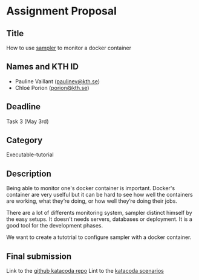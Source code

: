 # Assignment Proposal

## Title
How to use [sampler](https://sampler.dev/) to monitor a docker container

## Names and KTH ID
- Pauline Vaillant (paulinev@kth.se)
- Chloé Porion (porion@kth.se)

## Deadline
Task 3 (May 3rd)

## Category
Executable-tutorial
## Description


Being able to monitor one's docker container is important. Docker's container are very uselful but it can be hard to see how well the containers are working, what they’re doing, or how well they’re doing their jobs.

There are a lot of differents monitoring system, sampler distinct himself by the easy setups. It doesn't needs servers,  databases or deployment. It is a good tool for the development phases. 

We want to create a tutotrial to configure sampler with a docker container. 

## Final submission
Link to the [github katacoda repo](https://github.com/paulinev-kth/katacoda-scenarios)
Lint to the [katacoda scenarios](https://www.katacoda.com/pauline/scenarios/sampler-docker)

